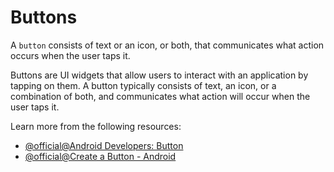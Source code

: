 # Buttons

A `button` consists of text or an icon, or both, that communicates what action occurs when the user taps it.

Buttons are UI widgets that allow users to interact with an application by tapping on them. A button typically consists of text, an icon, or a combination of both, and communicates what action will occur when the user taps it.

Learn more from the following resources:

- [@official@Android Developers: Button](https://developer.android.com/develop/ui/views/components/button)
- [@official@Create a Button - Android](https://developer.android.com/quick-guides/content/create-button)
